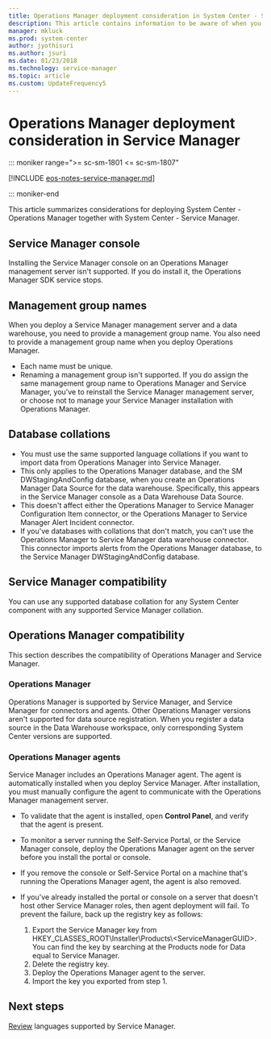 ```yaml
---
title: Operations Manager deployment consideration in System Center - Service Manager
description: This article contains information to be aware of when you're combining Operations Manager and Service Manager.
manager: mkluck
ms.prod: system-center
author: jyothisuri
ms.author: jsuri
ms.date: 01/23/2018
ms.technology: service-manager
ms.topic: article
ms.custom: UpdateFrequency5
---
```


# Operations Manager deployment consideration in Service Manager

::: moniker range=">= sc-sm-1801 <= sc-sm-1807"

[!INCLUDE [eos-notes-service-manager.md](../includes/eos-notes-service-manager.md)]

::: moniker-end

This article summarizes considerations for deploying System Center - Operations Manager together with System Center - Service Manager.

## Service Manager console

Installing the Service Manager console on an Operations Manager management server isn't supported. If you do install it, the Operations Manager SDK service stops.

## Management group names

When you deploy a Service Manager management server and a data warehouse, you need to provide a management group name. You also need to provide a management group name when you deploy Operations Manager.

- Each name must be unique.
- Renaming a management group isn't supported. If you do assign the same management group name to Operations Manager and Service Manager, you've to reinstall the Service Manager management server, or choose not to manage your Service Manager installation with Operations Manager.  

## Database collations

- You must use the same supported language collations if you want to import data from Operations Manager into Service Manager.
- This only applies to the Operations Manager database, and the SM DWStagingAndConfig database, when you create an Operations Manager Data Source for the data warehouse. Specifically, this appears in the Service Manager console as a Data Warehouse Data Source.
- This doesn't affect either the Operations Manager to Service Manager Configuration Item connector, or the Operations Manager to  Service Manager Alert Incident connector.  
- If you've databases with collations that don't match, you can't use the Operations Manager to Service Manager data warehouse connector. This connector imports alerts from the Operations Manager database, to the Service Manager DWStagingAndConfig database.


## Service Manager compatibility

You can use any supported database collation for any System Center component with any supported Service Manager collation.  

## Operations Manager compatibility  

This section describes the compatibility of Operations Manager and Service Manager.  

### Operations Manager

Operations Manager is supported by Service Manager, and Service Manager for connectors and agents. Other Operations Manager versions aren't supported for data source registration. When you register a data source in the Data Warehouse workspace, only corresponding System Center versions are supported.

### Operations Manager agents

Service Manager includes an Operations Manager agent. The agent is automatically installed when you deploy Service Manager. After installation, you must manually configure the agent to communicate with the Operations Manager management server.  

- To validate that the agent is installed, open **Control Panel**, and verify that the agent is present.
- To monitor a server running the Self-Service Portal, or the Service Manager console, deploy the Operations Manager agent on the server before you install the portal or console.
- If you remove the console or Self-Service Portal on a machine that's running the Operations Manager agent, the agent is also removed.
- If you've already installed the portal or console on a server that doesn't host other Service Manager roles, then agent deployment will fail. To prevent the failure, back up the registry key as follows:

  1. Export the Service Manager key from HKEY\_CLASSES\_ROOT\\Installer\\Products\\\<ServiceManagerGUID\>. You can find the key by searching at the Products node for Data equal to Service Manager.  
  2.  Delete the registry key.  
  3.  Deploy the Operations Manager agent to the server.  
  4.  Import the key you exported from step 1.

## Next steps

[Review](sm-languages.md) languages supported by Service Manager.

